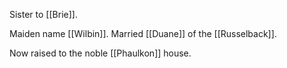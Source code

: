Sister to [[Brie]].

Maiden name [[Wilbin]].  Married [[Duane]] of the [[Russelback]].  

Now raised to the noble [[Phaulkon]] house.